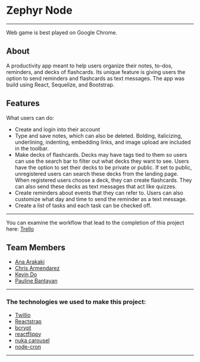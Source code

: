 # Zephyr Node
---------------
Web game is best played on Google Chrome.

## About
A productivity app meant to help users organize their notes, to-dos, reminders, and decks of flashcards. Its unique feature is giving users the option to send reminders and flashcards as text messages. The app was build using React, Sequelize, and Bootstrap.

## Features
What users can do:
* Create and login into their account
* Type and save notes, which can also be deleted. Bolding, italicizing, underlining, indenting, embedding links, and image upload are included in the toolbar.
* Make decks of flashcards. Decks may have tags tied to them so users can use the search bar to filter out what decks they want to see. Users have the option to set their decks to be private or public. If set to public, unregistered users can search these decks from the landing page. When registered users choose a deck, they can create flashcards. They can also send these decks as text messages that act like quizzes.
* Create reminders about events that they can refer to. Users can also customize what day and time to send the reminder as a text message.
* Create a list of tasks and each task can be checked off.

---------------
You can examine the workflow that lead to the completion of this project here: [Trello](https://trello.com/b/tC7GE5wX/project-three)

## Team Members
* [Ana Arakaki](https://github.com/aparakaki)
* [Chris Armendarez](https://github.com/chrisArmo)
* [Kevin Do](https://github.com/do-kevin)
* [Pauline Bantayan](https://github.com/pauline-ann)

---------------

### The technologies we used to make this project:
- [Twillio](https://www.twilio.com/)
- [Reactstrap](https://reactstrap.github.io/)
- [bcrypt](https://www.npmjs.com/package/bcrypt)
- [reactflippy](https://github.com/sbayd/react-flippy#readme)
- [nuka carousel](http://kenwheeler.github.io/nuka-carousel/#/)
- [node-cron](https://www.npmjs.com/package/node-cron)
--------------
